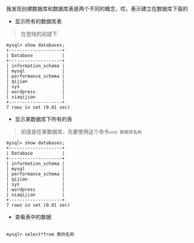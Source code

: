 我发现创建数据库和数据库表是两个不同的概念，哎，表示建立在数据库下面的

- 显示所有的数据库表
> 在登陆的前提下

```mysql
mysql> show databases;
+--------------------+
| Database           |
+--------------------+
| information_schema |
| mysql              |
| performance_schema |
| qijian             |
| sys                |
| wordpress          |
| xiaqijian          |
+--------------------+
7 rows in set (0.01 sec)
```
- 显示某数据库下所有的表
> 前提是在某数据库，先要使用这个命令`use 数据库名称`
```mysql
mysql> show databases;
+--------------------+
| Database           |
+--------------------+
| information_schema |
| mysql              |
| performance_schema |
| qijian             |
| sys                |
| wordpress          |
| xiaqijian          |
+--------------------+
7 rows in set (0.01 sec)
```
- 查看表中的数据
```mysql

mysql> select*from 表的名称
```
